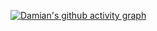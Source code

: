 [![Damian's github activity graph](https://github-readme-activity-graph.cyclic.app/graph?username=damiansire&bg_color=ffcfe9&color=9e4c98&line=9e4c98&point=403d3d&area=true&hide_border=true)](https://github.com/damiansire/github-readme-activity-graph)
